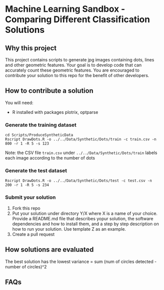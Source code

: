# Machine Learning Sandbox - Comparing Different Classification Solutions

## Why this project

This project contains scripts to generate jpg images containing dots, lines and other geometric features. Your goal is to develop code that can accurately count these geometric features. You are encouraged to contribute your solution to this repo for the benefit of other developers.  

## How to contribute a solution

You will need:

 * R installed with packages plotrix, optparse

### Generate the training dataset

```
cd Scripts/ProduceSyntheticData
Rscript DrawDots.R -o ../../Data/Synthetic/Dots/train -c train.csv -n 800 -r 1 -R 5 -s 123
```
Note: the CSV file `train.csv` under `../../Data/Synthetic/Dots/train` labels each image according to the number of dots

### Generate the test dataset

```
Rscript DrawDots.R -o ../../Data/Synthetic/Dots/test -c test.csv -n 200 -r 1 -R 5 -s 234
```


### Submit your solution

 1. Fork this repo
 2. Put your solution under directory Y/X where X is a name of your choice. Provide a README.md file that describes yopur solution, the software dependencies and how to install them, and a step by step description on how to run your solution. Use template Z as an example.
 3. Create a pull request

## How solutions are evaluated

The best solution has the lowest variance = sum (num of circles detected - number of circles)^2

## FAQs
